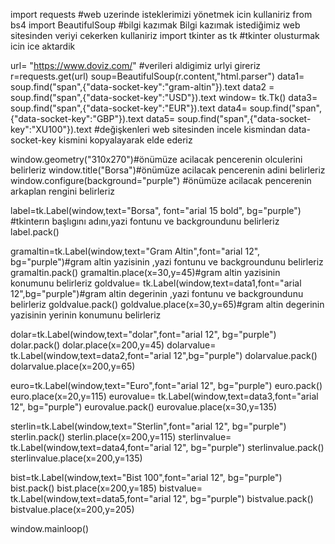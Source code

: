 import  requests #web uzerinde isteklerimizi yönetmek icin kullaniriz
from bs4 import BeautifulSoup #bilgi kazımak Bilgi kazımak istediğimiz web sitesinden veriyi  cekerken kullaniriz
import tkinter as tk #tkinter olusturmak icin ice aktardik 

url= "https://www.doviz.com/" #verileri aldigimiz urlyi gireriz
r=requests.get(url)
soup=BeautifulSoup(r.content,"html.parser") 
data1= soup.find("span",{"data-socket-key":"gram-altin"}).text 
data2 = soup.find("span",{"data-socket-key":"USD"}).text
window= tk.Tk()
data3= soup.find("span",{"data-socket-key":"EUR"}).text
data4= soup.find("span",{"data-socket-key":"GBP"}).text
data5= soup.find("span",{"data-socket-key":"XU100"}).text
#değişkenleri web sitesinden incele kismindan data-socket-key kismini kopyalayarak elde ederiz

window.geometry("310x270")#önümüze acilacak pencerenin olculerini belirleriz
window.title("Borsa")#önümüze acilacak pencerenin adini belirleriz
window.configure(background="purple") #önümüze acilacak pencerenin arkaplan rengini belirleriz

label=tk.Label(window,text="Borsa", font="arial 15 bold", bg="purple") #tkinterın başlıgını adını,yazi fontunu ve backgroundunu belirleriz
label.pack()

gramaltin=tk.Label(window,text="Gram Altin",font="arial 12", bg="purple")#gram altin yazisinin ,yazi fontunu ve backgroundunu belirleriz
gramaltin.pack()
gramaltin.place(x=30,y=45)#gram altin yazisinin konumunu belirleriz
goldvalue= tk.Label(window,text=data1,font="arial 12",bg="purple")#gram altin degerinin ,yazi fontunu ve backgroundunu belirleriz
goldvalue.pack()
goldvalue.place(x=30,y=65)#gram altin degerinin yazisinin yerinin konumunu belirleriz

dolar=tk.Label(window,text="dolar",font="arial 12", bg="purple")
dolar.pack()
dolar.place(x=200,y=45)
dolarvalue= tk.Label(window,text=data2,font="arial 12",bg="purple")
dolarvalue.pack()
dolarvalue.place(x=200,y=65)

euro=tk.Label(window,text="Euro",font="arial 12", bg="purple")
euro.pack()
euro.place(x=20,y=115)
eurovalue= tk.Label(window,text=data3,font="arial 12", bg="purple")
eurovalue.pack()
eurovalue.place(x=30,y=135)

sterlin=tk.Label(window,text="Sterlin",font="arial 12", bg="purple")
sterlin.pack()
sterlin.place(x=200,y=115)
sterlinvalue= tk.Label(window,text=data4,font="arial 12", bg="purple")
sterlinvalue.pack() 
sterlinvalue.place(x=200,y=135)

bist=tk.Label(window,text="Bist 100",font="arial 12", bg="purple")
bist.pack()
bist.place(x=200,y=185)
bistvalue= tk.Label(window,text=data5,font="arial 12", bg="purple")
bistvalue.pack()
bistvalue.place(x=200,y=205)

window.mainloop()
